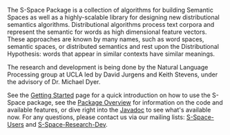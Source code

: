The S-Space Package is a collection of algorithms for building Semantic Spaces
as well as a highly-scalable library for designing new distributional semantics
algorithms. Distributional algorithms process text corpora and represent the
semantic for words as high dimensional feature vectors. These approaches are
known by many names, such as word spaces, semantic spaces, or distributed
semantics and rest upon the Distributional Hypothesis: words that appear in
similar contexts have similar meanings.

The research and development is being done by the Natural Language Processing
group at UCLA led by David Jurgens and Keith Stevens, under the advisory of Dr.
Michael Dyer.

See the [Getting Started](../../wiki/GettingStarted) page for
a quick introduction on how to use the S-Space package, see the [Package
Overview](../../wiki/PackageLayout) for information on the
code and available features, or dive right into the
[Javadoc](http://fozziethebeat.github.com/S-Space/apidocs/) to see what's
available now.  For any questions, please contact us via our mailing lists:
[S-Space-Users][1] and [S-Space-Research-Dev][2].

  [1]:mailto:s-space-users@googlegroups.com
  [2]:mailto:s-space-research-dev@googlegroups.com
